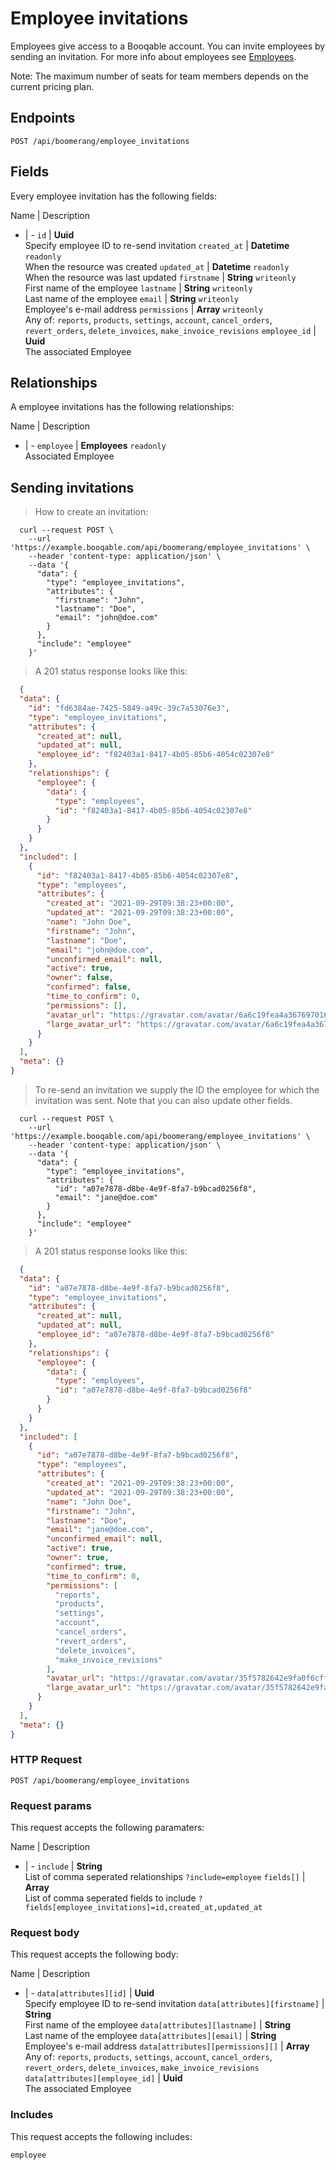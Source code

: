 # Employee invitations

Employees give access to a Booqable account. You can invite employees by sending an invitation. For more info about employees see [Employees](#employees).

<aside class="notice">
  Note: The maximum number of seats for team members depends on the current pricing plan.
</aside>

## Endpoints
`POST /api/boomerang/employee_invitations`

## Fields
Every employee invitation has the following fields:

Name | Description
- | -
`id` | **Uuid**<br>Specify employee ID to re-send invitation
`created_at` | **Datetime** `readonly`<br>When the resource was created
`updated_at` | **Datetime** `readonly`<br>When the resource was last updated
`firstname` | **String** `writeonly`<br>First name of the employee
`lastname` | **String** `writeonly`<br>Last name of the employee
`email` | **String** `writeonly`<br>Employee's e-mail address
`permissions` | **Array** `writeonly`<br>Any of: `reports`, `products`, `settings`, `account`, `cancel_orders`, `revert_orders`, `delete_invoices`, `make_invoice_revisions`
`employee_id` | **Uuid**<br>The associated Employee


## Relationships
A employee invitations has the following relationships:

Name | Description
- | -
`employee` | **Employees** `readonly`<br>Associated Employee


## Sending invitations

> How to create an invitation:

```shell
  curl --request POST \
    --url 'https://example.booqable.com/api/boomerang/employee_invitations' \
    --header 'content-type: application/json' \
    --data '{
      "data": {
        "type": "employee_invitations",
        "attributes": {
          "firstname": "John",
          "lastname": "Doe",
          "email": "john@doe.com"
        }
      },
      "include": "employee"
    }'
```

> A 201 status response looks like this:

```json
  {
  "data": {
    "id": "fd6384ae-7425-5849-a49c-39c7a53076e3",
    "type": "employee_invitations",
    "attributes": {
      "created_at": null,
      "updated_at": null,
      "employee_id": "f82403a1-8417-4b05-85b6-4054c02307e8"
    },
    "relationships": {
      "employee": {
        "data": {
          "type": "employees",
          "id": "f82403a1-8417-4b05-85b6-4054c02307e8"
        }
      }
    }
  },
  "included": [
    {
      "id": "f82403a1-8417-4b05-85b6-4054c02307e8",
      "type": "employees",
      "attributes": {
        "created_at": "2021-09-29T09:38:23+00:00",
        "updated_at": "2021-09-29T09:38:23+00:00",
        "name": "John Doe",
        "firstname": "John",
        "lastname": "Doe",
        "email": "john@doe.com",
        "unconfirmed_email": null,
        "active": true,
        "owner": false,
        "confirmed": false,
        "time_to_confirm": 0,
        "permissions": [],
        "avatar_url": "https://gravatar.com/avatar/6a6c19fea4a3676970167ce51f39e6ee.png?d=blank",
        "large_avatar_url": "https://gravatar.com/avatar/6a6c19fea4a3676970167ce51f39e6ee.png?d=mm&size=200"
      }
    }
  ],
  "meta": {}
}
```


> To re-send an invitation we supply the ID the employee for which the invitation was sent.
Note that you can also update other fields.

```shell
  curl --request POST \
    --url 'https://example.booqable.com/api/boomerang/employee_invitations' \
    --header 'content-type: application/json' \
    --data '{
      "data": {
        "type": "employee_invitations",
        "attributes": {
          "id": "a07e7878-d8be-4e9f-8fa7-b9bcad0256f8",
          "email": "jane@doe.com"
        }
      },
      "include": "employee"
    }'
```

> A 201 status response looks like this:

```json
  {
  "data": {
    "id": "a07e7878-d8be-4e9f-8fa7-b9bcad0256f8",
    "type": "employee_invitations",
    "attributes": {
      "created_at": null,
      "updated_at": null,
      "employee_id": "a07e7878-d8be-4e9f-8fa7-b9bcad0256f8"
    },
    "relationships": {
      "employee": {
        "data": {
          "type": "employees",
          "id": "a07e7878-d8be-4e9f-8fa7-b9bcad0256f8"
        }
      }
    }
  },
  "included": [
    {
      "id": "a07e7878-d8be-4e9f-8fa7-b9bcad0256f8",
      "type": "employees",
      "attributes": {
        "created_at": "2021-09-29T09:38:23+00:00",
        "updated_at": "2021-09-29T09:38:23+00:00",
        "name": "John Doe",
        "firstname": "John",
        "lastname": "Doe",
        "email": "jane@doe.com",
        "unconfirmed_email": null,
        "active": true,
        "owner": true,
        "confirmed": true,
        "time_to_confirm": 0,
        "permissions": [
          "reports",
          "products",
          "settings",
          "account",
          "cancel_orders",
          "revert_orders",
          "delete_invoices",
          "make_invoice_revisions"
        ],
        "avatar_url": "https://gravatar.com/avatar/35f5782642e9fa0f6cfff5a552e2ae97.png?d=blank",
        "large_avatar_url": "https://gravatar.com/avatar/35f5782642e9fa0f6cfff5a552e2ae97.png?d=mm&size=200"
      }
    }
  ],
  "meta": {}
}
```


### HTTP Request

`POST /api/boomerang/employee_invitations`

### Request params

This request accepts the following paramaters:

Name | Description
- | -
`include` | **String**<br>List of comma seperated relationships `?include=employee`
`fields[]` | **Array**<br>List of comma seperated fields to include `?fields[employee_invitations]=id,created_at,updated_at`


### Request body

This request accepts the following body:

Name | Description
- | -
`data[attributes][id]` | **Uuid**<br>Specify employee ID to re-send invitation
`data[attributes][firstname]` | **String**<br>First name of the employee
`data[attributes][lastname]` | **String**<br>Last name of the employee
`data[attributes][email]` | **String**<br>Employee's e-mail address
`data[attributes][permissions][]` | **Array**<br>Any of: `reports`, `products`, `settings`, `account`, `cancel_orders`, `revert_orders`, `delete_invoices`, `make_invoice_revisions`
`data[attributes][employee_id]` | **Uuid**<br>The associated Employee


### Includes

This request accepts the following includes:

`employee`





